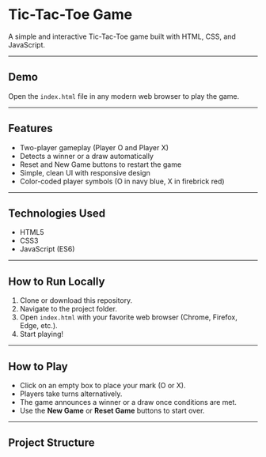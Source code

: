 # Tic-Tac-Toe Game

A simple and interactive Tic-Tac-Toe game built with HTML, CSS, and JavaScript.

---

## Demo

Open the `index.html` file in any modern web browser to play the game.

---

## Features

- Two-player gameplay (Player O and Player X)
- Detects a winner or a draw automatically
- Reset and New Game buttons to restart the game
- Simple, clean UI with responsive design
- Color-coded player symbols (O in navy blue, X in firebrick red)

---

## Technologies Used

- HTML5
- CSS3
- JavaScript (ES6)

---

## How to Run Locally

1. Clone or download this repository.
2. Navigate to the project folder.
3. Open `index.html` with your favorite web browser (Chrome, Firefox, Edge, etc.).
4. Start playing!

---

## How to Play

- Click on an empty box to place your mark (O or X).
- Players take turns alternatively.
- The game announces a winner or a draw once conditions are met.
- Use the **New Game** or **Reset Game** buttons to start over.

---

## Project Structure

